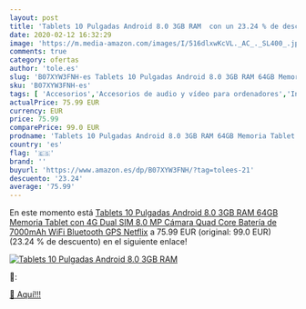 ```yaml
---
layout: post
title: 'Tablets 10 Pulgadas Android 8.0 3GB RAM  con un 23.24 % de descuento'
date: 2020-02-12 16:32:29
image: 'https://m.media-amazon.com/images/I/516dlxwKcVL._AC_._SL400_.jpg'
comments: true
category: ofertas
author: 'tole.es'
slug: 'B07XYW3FNH-es Tablets 10 Pulgadas Android 8.0 3GB RAM 64GB Memoria...'
sku: 'B07XYW3FNH-es'
tags: [ 'Accesorios','Accesorios de audio y vídeo para ordenadores','Informática','Webcams y telefonía VoIP','android', ]
actualPrice: 75.99 EUR
currency: EUR
price: 75.99
comparePrice: 99.0 EUR
prodname: 'Tablets 10 Pulgadas Android 8.0 3GB RAM 64GB Memoria Tablet con 4G Dual SIM 8.0 MP Cámara Quad Core Batería de 7000mAh WiFi Bluetooth GPS  Netflix'
country: 'es'
flag: '🇪🇸'
brand: ''
buyurl: 'https://www.amazon.es/dp/B07XYW3FNH/?tag=tolees-21'
descuento: '23.24'
average: '75.99'
---
```


En este momento está [Tablets 10 Pulgadas Android 8.0 3GB RAM 64GB Memoria Tablet con 4G Dual SIM 8.0 MP Cámara Quad Core Batería de 7000mAh WiFi Bluetooth GPS  Netflix](https://www.amazon.es/dp/B07XYW3FNH/?tag=tolees-21) a 75.99 EUR (original: 99.0 EUR) (23.24 %  de descuento) en el siguiente enlace!

[![Tablets 10 Pulgadas Android 8.0 3GB RAM ](https://m.media-amazon.com/images/I/516dlxwKcVL._AC_._SL400_.jpg)](https://www.amazon.es/dp/B07XYW3FNH/?tag=tolees-21)

🔎:


[🛒 Aquí!!!](https://www.amazon.es/dp/B07XYW3FNH/?tag=tolees-21)
